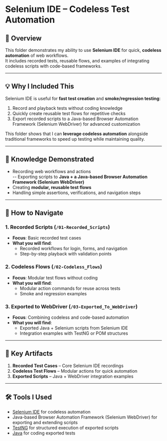 # Selenium IDE – Codeless Test Automation

## 📌 Overview  
This folder demonstrates my ability to use **Selenium IDE** for quick, **codeless automation** of web workflows.  
It includes recorded tests, reusable flows, and examples of integrating codeless scripts with code-based frameworks.

---

## 💡 Why I Included This  
Selenium IDE is useful for **fast test creation** and **smoke/regression testing**:  
1. Record and playback tests without coding knowledge  
2. Quickly create reusable test flows for repetitive checks  
3. Export recorded scripts to a Java-based Browser Automation Framework (Selenium WebDriver) for advanced customization  

This folder shows that I can **leverage codeless automation** alongside traditional frameworks to speed up testing while maintaining quality.

---

## 🎯 Knowledge Demonstrated  
- Recording web workflows and actions  
-- Exporting scripts to **Java + a Java-based Browser Automation Framework (Selenium WebDriver)**  
- Creating **modular, reusable test flows**  
- Handling simple assertions, verifications, and navigation steps  

---

## 📌 How to Navigate  

### 1. Recorded Scripts (`/01-Recorded_Scripts`)  
- **Focus**: Basic recorded test cases  
- **What you will find**:  
  - Recorded workflows for login, forms, and navigation  
  - Step-by-step playback with validation points  

### 2. Codeless Flows (`/02-Codeless_Flows`)  
- **Focus**: Modular test flows without coding  
- **What you will find**:  
  - Modular action commands for reuse across tests  
  - Smoke and regression examples  

### 3. Exported to WebDriver (`/03-Exported_To_WebDriver`)  
- **Focus**: Combining codeless and code-based automation  
- **What you will find**:  
  - Exported Java + Selenium scripts from Selenium IDE  
  - Integration examples with TestNG or POM structures  

---

## 📂 Key Artifacts  
1. **Recorded Test Cases** – Core Selenium IDE recordings  
2. **Codeless Test Flows** – Modular actions for quick automation  
3. **Exported Scripts** – Java + WebDriver integration examples  

---

## 🛠 Tools I Used  
- [Selenium IDE](https://www.selenium.dev/selenium-ide/) for codeless automation  
- Java-based Browser Automation Framework (Selenium WebDriver) for exporting and extending scripts  
- [TestNG](https://testng.org/) for structured execution of exported scripts  
- [Java](https://www.java.com/) for coding exported tests  
